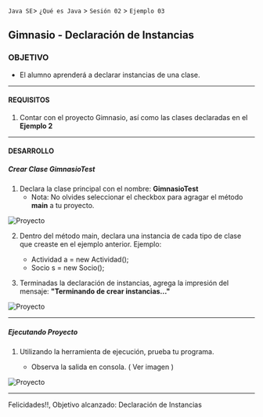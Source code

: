 
`Java SE`> `¿Qué es Java` > `Sesión 02` > `Ejemplo 03`

## Gimnasio - Declaración de Instancias

### OBJETIVO

- El alumno aprenderá a declarar instancias de una clase.

<hr>

#### REQUISITOS

1. Contar con el proyecto Gimnasio, así como las clases declaradas en el <b>Ejemplo 2</b>

<hr>

#### DESARROLLO

##### Crear Clase GimnasioTest

1. Declara la clase principal con el nombre: <b>GimnasioTest</b>
   - Nota: No olvides seleccionar el checkbox para agragar el método <b>main</b> a tu proyecto.

![Proyecto](https://user-images.githubusercontent.com/56565204/67217828-fc29b780-f3ea-11e9-9de4-e16111c4d395.png)

2. Dentro del método main, declara una instancia de cada tipo de clase que creaste en el ejemplo anterior. Ejemplo:

   - Actividad a = new Actividad();
   - Socio s = new Socio();

3. Terminadas la declaración de instancias, agrega la impresión del mensaje: <b>"Terminando de crear instancias..."</b>

![Proyecto](https://user-images.githubusercontent.com/56565204/67218512-1c0dab00-f3ec-11e9-9822-ddeb32aa2b1f.png)

<hr>

##### Ejecutando Proyecto

1. Utilizando la herramienta de ejecución, prueba tu programa.

   - Observa la salida en consola. ( Ver imagen )
   
![Proyecto](https://user-images.githubusercontent.com/56565204/67218743-84f52300-f3ec-11e9-831a-0ad1f50e1442.png)   
  
<hr> 

Felicidades!!, Objetivo alcanzado: Declaración de Instancias

